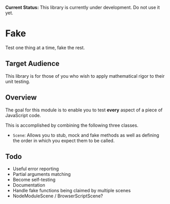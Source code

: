 **Current Status:** This library is currently under development. Do not use it yet.

# Fake

Test one thing at a time, fake the rest.

## Target Audience

This library is for those of you who wish to apply mathematical rigor to their
unit testing.

## Overview

The goal for this module is to enable you to test **every** aspect of a piece
of JavaScript code.

This is accomplished by combining the following three classes.

* `Scene`: Allows you to stub, mock and fake methods as well as defining the
order in which you expect them to be called.


## Todo

* Useful error reporting
* Partial arguments matching
* Become self-testing
* Documentation
* Handle fake functions being claimed by multiple scenes
* NodeModuleScene / BrowserScriptScene?
